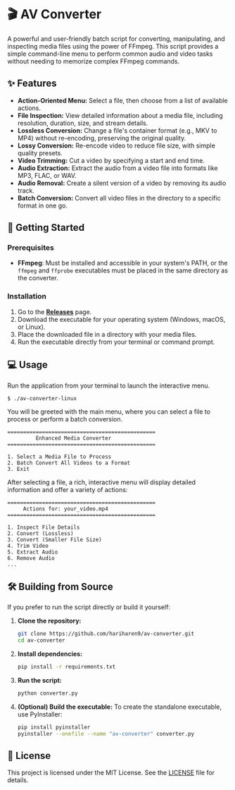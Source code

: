# 🎬 AV Converter

A powerful and user-friendly batch script for converting, manipulating, and inspecting media files using the power of FFmpeg. This script provides a simple command-line menu to perform common audio and video tasks without needing to memorize complex FFmpeg commands.

## ✨ Features

- **Action-Oriented Menu:** Select a file, then choose from a list of available actions.
- **File Inspection:** View detailed information about a media file, including resolution, duration, size, and stream details.
- **Lossless Conversion:** Change a file's container format (e.g., MKV to MP4) without re-encoding, preserving the original quality.
- **Lossy Conversion:** Re-encode video to reduce file size, with simple quality presets.
- **Video Trimming:** Cut a video by specifying a start and end time.
- **Audio Extraction:** Extract the audio from a video file into formats like MP3, FLAC, or WAV.
- **Audio Removal:** Create a silent version of a video by removing its audio track.
- **Batch Conversion:** Convert all video files in the directory to a specific format in one go.

## 🚀 Getting Started

### Prerequisites

- **FFmpeg**: Must be installed and accessible in your system's PATH, or the `ffmpeg` and `ffprobe` executables must be placed in the same directory as the converter.

### Installation

1.  Go to the [**Releases**](https://github.com/hariharen9/av-converter/releases/latest) page.
2.  Download the executable for your operating system (Windows, macOS, or Linux).
3.  Place the downloaded file in a directory with your media files.
4.  Run the executable directly from your terminal or command prompt.

## 💻 Usage

Run the application from your terminal to launch the interactive menu.

```
$ ./av-converter-linux
```

You will be greeted with the main menu, where you can select a file to process or perform a batch conversion.

```
===============================================
         Enhanced Media Converter
===============================================

1. Select a Media File to Process
2. Batch Convert All Videos to a Format
3. Exit
```

After selecting a file, a rich, interactive menu will display detailed information and offer a variety of actions:

```
===============================================
     Actions for: your_video.mp4
===============================================

1. Inspect File Details
2. Convert (Lossless)
3. Convert (Smaller File Size)
4. Trim Video
5. Extract Audio
6. Remove Audio
...
```

## 🛠️ Building from Source

If you prefer to run the script directly or build it yourself:

1.  **Clone the repository:**
    ```bash
    git clone https://github.com/hariharen9/av-converter.git
    cd av-converter
    ```
2.  **Install dependencies:**
    ```bash
    pip install -r requirements.txt
    ```
3.  **Run the script:**
    ```bash
    python converter.py
    ```
4.  **(Optional) Build the executable:**
    To create the standalone executable, use PyInstaller:
    ```bash
    pip install pyinstaller
    pyinstaller --onefile --name "av-converter" converter.py
    ```


## 📄 License

This project is licensed under the MIT License. See the [LICENSE](LICENSE) file for details.
